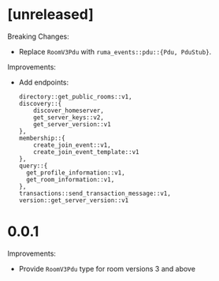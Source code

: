 # [unreleased]

Breaking Changes:

* Replace `RoomV3Pdu` with `ruma_events::pdu::{Pdu, PduStub}`.

Improvements:

* Add endpoints:
    ```
    directory::get_public_rooms::v1,
    discovery::{
        discover_homeserver,
        get_server_keys::v2,
        get_server_version::v1
    },
    membership::{
        create_join_event::v1,
        create_join_event_template::v1
    },
    query::{
      get_profile_information::v1,
      get_room_information::v1,
    },
    transactions::send_transaction_message::v1,
    version::get_server_version::v1
  ```

# 0.0.1

Improvements:

* Provide `RoomV3Pdu` type for room versions 3 and above
